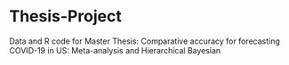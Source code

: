 # Thesis-Project
 Data and R code for Master Thesis: Comparative accuracy for forecasting COVID-19 in US: Meta-analysis and Hierarchical Bayesian
